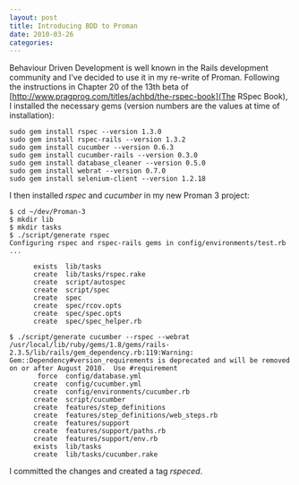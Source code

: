 ```yaml
---
layout: post
title: Introducing BDD to Proman
date: 2010-03-26
categories:
---
```


Behaviour Driven Development is well known in the Rails development community and I've decided to use it in my re-write of Proman. Following the instructions in Chapter 20 of the 13th beta of [http://www.pragprog.com/titles/achbd/the-rspec-book](The RSpec Book), I installed the necessary gems (version numbers are the values at time of installation):

	sudo gem install rspec --version 1.3.0
	sudo gem install rspec-rails --version 1.3.2
	sudo gem install cucumber --version 0.6.3
	sudo gem install cucumber-rails --version 0.3.0
	sudo gem install database_cleaner --version 0.5.0
	sudo gem install webrat --version 0.7.0
	sudo gem install selenium-client --version 1.2.18

I then installed _rspec_ and _cucumber_ in my new Proman 3 project:

	$ cd ~/dev/Proman-3
	$ mkdir lib
	$ mkdir tasks
	$ ./script/generate rspec
	Configuring rspec and rspec-rails gems in config/environments/test.rb ...

	      exists  lib/tasks
	      create  lib/tasks/rspec.rake
	      create  script/autospec
	      create  script/spec
	      create  spec
	      create  spec/rcov.opts
	      create  spec/spec.opts
	      create  spec/spec_helper.rb
	
	$ ./script/generate cucumber --rspec --webrat
	/usr/local/lib/ruby/gems/1.8/gems/rails-2.3.5/lib/rails/gem_dependency.rb:119:Warning: Gem::Dependency#version_requirements is deprecated and will be removed on or after August 2010.  Use #requirement
	       force  config/database.yml
	      create  config/cucumber.yml
	      create  config/environments/cucumber.rb
	      create  script/cucumber
	      create  features/step_definitions
	      create  features/step_definitions/web_steps.rb
	      create  features/support
	      create  features/support/paths.rb
	      create  features/support/env.rb
	      exists  lib/tasks
	      create  lib/tasks/cucumber.rake

I committed the changes and created a tag _rspeced_.